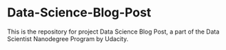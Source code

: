 # Data-Science-Blog-Post
This is the repository for project Data Science Blog Post, a part of the Data Scientist Nanodegree Program by Udacity.
